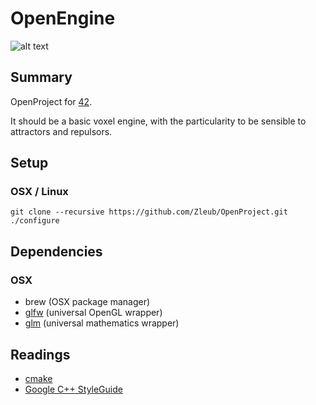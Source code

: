 # OpenEngine
![alt text](http://public.adebray.ovh/voxelstring.png "Logo Title Text 1")

## Summary

OpenProject for [42](http://www.42.fr).

It should be a basic voxel engine, with the particularity to be sensible to attractors and repulsors.

## Setup

### OSX / Linux

```
git clone --recursive https://github.com/Zleub/OpenProject.git
./configure
```

## Dependencies

### OSX

- brew (OSX package manager)
- [glfw](https://github.com/glfw/glfw) (universal OpenGL wrapper)
- [glm](https://github.com/g-truc/glm) (universal mathematics wrapper)

## Readings

- [cmake](https://cmake.org/Wiki/CMake)
- [Google C++ StyleGuide](https://google.github.io/styleguide/cppguide.html)

